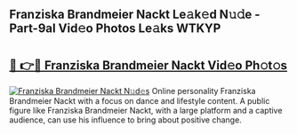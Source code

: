 ## Franziska Brandmeier Nackt Le𝚊k𝚎d N𝚞𝚍e - Part-9aI Vid𝚎o Photos Le𝚊ks WTKYP

# <h2><a href="http://fb67pu.evod.top/?m=Franziska+Brandmeier+Nackt">🔗 👉🔴 Franziska Brandmeier Nackt Vid𝚎o Ph𝚘t𝚘s</a></h2>

[![Franziska Brandmeier Nackt N𝚞d𝚎s](https://i.imgur.com/8V9OHl7.gif)](http://fb67pu.evod.top/?m=Franziska+Brandmeier+Nackt)
Online personality Franziska Brandmeier Nackt with a focus on dance and lifestyle content. A public figure like Franziska Brandmeier Nackt, with a large platform and a captive audience, can use his influence to bring about positive change. 
